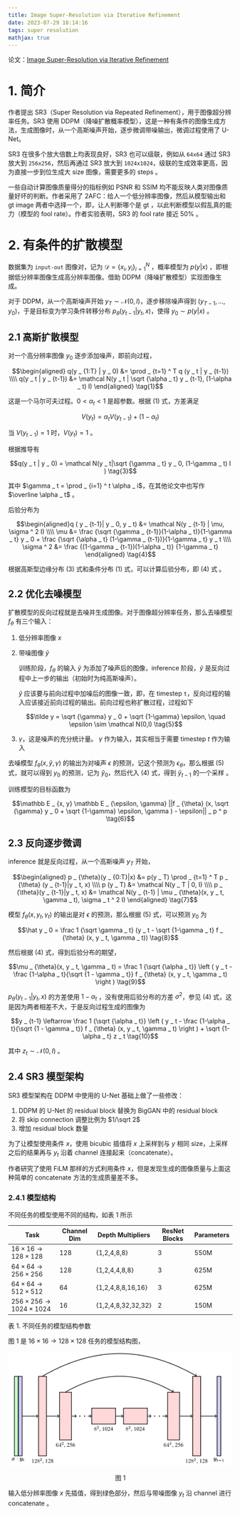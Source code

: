 ```yaml
---
title: Image Super-Resolution via Iterative Refinement
date: 2023-07-29 16:14:16
tags: super resolution
mathjax: true
---
```


论文：[Image Super-Resolution via Iterative Refinement](https://arxiv.org/abs/2104.07636)

# 1. 简介

作者提出 SR3（Super Resolution via Repeated Refinement），用于图像超分辨率任务。SR3 使用 DDPM（降噪扩散概率模型），这是一种有条件的图像生成方法，生成图像时，从一个高斯噪声开始，逐步微调带噪输出，微调过程使用了 U-Net。

SR3 在很多个放大倍数上均表现良好，SR3 也可以级联，例如从 `64x64` 通过 SR3 放大到 `256x256`，然后再通过 SR3 放大到 `1024x1024`，级联的生成效率更高，因为直接一步到位生成大 size 图像，需要更多的 steps 。

一些自动计算图像质量得分的指标例如 PSNR 和 SSIM 均不能反映人类对图像质量好坏的判断。作者采用了 2AFC：给人一个低分辨率图像，然后从模型输出和 gt image 两者中选择一个，即，让人判断哪个是 gt ，以此判断模型以假乱真的能力（模型的 fool rate）。作者实验表明，SR3 的 fool rate 接近 50% 。


# 2. 有条件的扩散模型

数据集为 `input-out` 图像对，记为 $\mathcal D = \lbrace x _ i, y _ i \rbrace _ {i=1} ^ N$ ，概率模型为 $p(y|x)$ ，即根据低分辨率图像生成高分辨率图像。借助 DDPM（降噪扩散模型）实现图像生成。

对于 DDPM，从一个高斯噪声开始 $y _ T \sim \mathcal N(0, I)$，逐步移除噪声得到 $(y _ {T-1}, \ldots, y _ 0)$，于是目标变为学习条件转移分布 $p _ {\theta}(y _ {t-1} | y _ t, x)$，使得 $y _ 0 \sim p (y|x)$ 。

## 2.1 高斯扩散模型

对一个高分辨率图像 $y _ 0$ 逐步添加噪声，即前向过程，

$$\begin{aligned} q(y _ {1:T} | y _ 0) &= \prod _ {t=1} ^ T q (y _ t | y _ {t-1})
\\\\ q(y _ t | y _ {t-1}) &= \mathcal N(y _ t | \sqrt {\alpha _ t} y _ {t-1}, (1-\alpha _ t) I)
\end{aligned} \tag{1}$$

这是一个马尔可夫过程。$0 < \alpha _ t < 1$ 是超参数。根据 (1) 式，方差满足

$$V(y _ t) = \alpha _ t V (y _ {t-1}) + (1-\alpha _ t) \tag{2}$$

当 $V ( y _ {t-1}) =1$ 时，$V(y _ t) =1$ 。

根据推导有

$$q(y _ t | y _ 0) = \mathcal N(y _ t|\sqrt {\gamma _ t} y _ 0, (1-\gamma _ t) I ) \tag{3}$$

其中 $\gamma _ t = \prod _ {i=1} ^ t \alpha _ i$，在其他论文中也写作 $\overline \alpha _ t$ 。

后验分布为

$$\begin{aligned}q ( y _ {t-1}| y _ 0, y _ t) &= \mathcal N(y _ {t-1} | \mu, \sigma ^ 2 I)
\\\\ \mu &= \frac {\sqrt {\gamma _ {t-1}}(1-\alpha _ t)}{1-\gamma _ t} y _ 0 + \frac {\sqrt {\alpha _ t} (1-\gamma _ {t-1})}{1-\gamma _ t} y _ t
\\\\ \sigma ^ 2 &= \frac {(1-\gamma _ {t-1})(1-\alpha _ t)} {1-\gamma _ t}
\end{aligned} \tag{4}$$

根据高斯型边缘分布 (3) 式和条件分布 (1) 式，可以计算后验分布，即 (4) 式 。

## 2.2 优化去噪模型

扩散模型的反向过程就是去噪并生成图像。对于图像超分辨率任务，那么去噪模型 $f _ {\theta}$ 有三个输入：

1. 低分辨率图像 $x$

2. 带噪图像 $\tilde y$

    训练阶段，$f _ {\theta}$ 的输入 $\tilde y$ 为添加了噪声后的图像，inference 阶段，$\tilde y$ 是反向过程中上一步的输出（初始时为纯高斯噪声）。

    $\tilde y$ 应该要与前向过程中加噪后的图像一致，即，在 timestep `t`，反向过程的输入应该接近前向过程的输出。前向过程也称扩散过程，过程如下

    $$\tilde y = \sqrt {\gamma} y _ 0 + \sqrt {1-\gamma} \epsilon, \quad \epsilon \sim \mathcal N(0,I) \tag{5}$$


3. $\gamma$，这是噪声的充分统计量。 $\gamma$ 作为输入，其实相当于需要 timestep $t$ 作为输入

去噪模型 $f _ {\theta} (x, \tilde y, \gamma)$ 的输出为对噪声 $\epsilon$ 的预测，记这个预测为 $\epsilon _ {\theta}$，那么根据 (5) 式，就可以得到 $y _ 0$ 的预测，记为 $\hat y _ 0$，然后代入 (4) 式，得到 $\tilde y _ {t-1}$ 的一个采样 。

训练模型的目标函数为

$$\mathbb E _ {x, y} \mathbb E _ {\epsilon, \gamma} ||f _ {\theta} (x, \sqrt {\gamma} y _ 0 + \sqrt {1-\gamma} \epsilon, \gamma ) - \epsilon|| _ p ^ p \tag{6}$$

## 2.3 反向逐步微调

inference 就是反向过程，从一个高斯噪声 $y _ T$ 开始，

$$\begin{aligned} p _ {\theta}(y _ {0:T}|x) &= p(y _ T) \prod _ {t=1} ^ T p _ {\theta} (y _ {t-1}|y _ t, x)
\\\\ p (y _ T) &= \mathcal N(y _ T | 0, I)
\\\\ p _ {\theta}(y _ {t-1}|y _ t, x) &= \mathcal N(y _ {t-1} | \mu _ {\theta}(x, y _ t, \gamma _ t), \sigma _ t ^ 2 I)
\end{aligned} \tag{7}$$

模型 $f _ {\theta} (x, y _ t, \gamma _ t)$ 的输出是对 $\epsilon$ 的预测，那么根据 (5) 式，可以预测 $y _ 0$ 为

$$\hat y _ 0 = \frac 1 {\sqrt \gamma _ t} (y _ t - \sqrt {1-\gamma _ t} f _ {\theta} (x, y _ t, \gamma _ t)) \tag{8}$$

然后根据 (4) 式，得到后验分布的期望，

$$\mu _ {\theta}(x, y _ t, \gamma _ t) = \frac 1 {\sqrt {\alpha _ t}} \left ( y _ t - \frac {1-\alpha _ t}{\sqrt {1 - \gamma _ t}} f _ {\theta} (x, y _ t, \gamma _ t) \right ) \tag{9}$$

$p _ {\theta}(y _ {t-1}|y _ t, x)$ 的方差使用 $1-\alpha _ t$ ，没有使用后验分布的方差 $\sigma ^ 2$，参见 (4) 式，这是因为两者相差不大，于是反向过程生成的图像为


$$y _ {t-1} \leftarrow  \frac 1 {\sqrt {\alpha _ t}} \left ( y _ t - \frac {1-\alpha _ t}{\sqrt {1 - \gamma _ t}} f _ {\theta} (x, y _ t, \gamma _ t) \right ) + \sqrt {1-\alpha _ t} z _ t \tag{10}$$

其中 $z _ t \sim \mathcal N(0, I)$ 。

## 2.4 SR3 模型架构

SR3 模型架构在 DDPM 中使用的 U-Net 基础上做了一些修改：

1. DDPM 的 U-Net 的 residual block 替换为 BigGAN 中的 residual block
2. 将 skip connection 调整比例为 $1/\sqrt 2$ 
3. 增加 residual block 数量

为了让模型使用条件 $x$，使用 bicubic 插值将 $x$ 上采样到与 $y$ 相同 size，上采样之后的结果再与 $y _ t$ 沿着 channel 连接起来（concatenate）。

作者研究了使用 FiLM 那样的方式利用条件 $x$，但是发现生成的图像质量与上面这种简单的 concatenate 方法的生成质量差不多。

### 2.4.1 模型结构

不同任务的模型使用不同的结构，如表 1 所示

|Task|Channel Dim| Depth Multipliers| ResNet Blocks|Parameters|
|--|--|--|--|--|
|$16 \times 16 \rightarrow 128 \times 128$ | 128 | {1,2,4,8,8}|3|550M|
|$64 \times 64 \rightarrow 256 \times 256$ |128|{1,2,4,4,8,8} | 3| 625M|
|$64 \times 64 \rightarrow 512 \times 512$|64|{1,2,4,8,8,16,16}|3|625M|
|$256 \times 256 \rightarrow 1024 \times 1024$|16|{1,2,4,8,32,32,32}|2|150M|

表 1. 不同任务的模型结构参数

图 1 是 $16 \times 16 \rightarrow 128 \times 128$ 任务的模型结构图，

![](/images/generative_model/SR3_1.png)
<center>图 1</center>

输入低分辨率图像 $x$ 先插值，得到绿色部分，然后与带噪图像 $y _ t$ 沿 channel 进行 concatenate 。